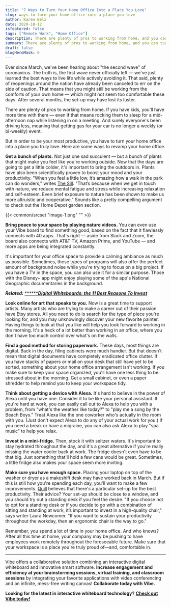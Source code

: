 ```yaml
---
title: "7 Ways to Turn Your Home Office Into a Place You Love"
slug: ways-to-turn-your-home-office-into-a-place-you-love
author: Karen Belz
date: 2020-10-12
isfeatured: false
tags: ["Remote Work", "Home Office"]
description: There are plenty of pros to working from home, and you can turn your home office into a place that you love with your Vibe board.
summary: There are plenty of pros to working from home, and you can turn your home office into a place that you love with your Vibe board. Bring peace to your space by playing nature videos. You can even use your Vibe board to find something good on National Geographic.
draft: false
blogHeroMask: 0
---
```












Ever since March, we've been hearing about "the second wave" of coronavirus. The truth is, the first wave never officially left — we've just learned the best ways to live life while actively avoiding it. That said, plenty of reopenings around the nation have already been canceled to err on the side of caution. That means that you might still be working from the comforts of your own home — which might not seem too comfortable these days. After several months, the set-up may have lost its luster.

There are plenty of pros to working from home. If you have kids, you'll have more time with them — even if that means rocking them to sleep for a mid-afternoon nap while listening in on a meeting. And surely everyone's been driving less, meaning that getting gas for your car is no longer a weekly (or bi-weekly) event.

But in order to be your most productive, you have to turn your home office into a place you truly love. Here are some ways to revamp your home office.

**Get a bunch of plants.** Not just one sad succulent — but a bunch of plants that might make you feel like you're working outside. Now that the days are going to get a little colder, it's important to bring the outdoors in. Plants have also been scientifically proven to boost your mood and your productivity. "When you feel a little low, it’s amazing how a walk in the park can do wonders," writes [The Sill](https://www.thesill.com/blogs/care-miscellaneous/why-you-need-plants-in-your-life#:~:text=Studies%20have%20shown%20indoor%20plants,privacy%20and%20reduce%20noise%20levels). "That’s because when we get in touch with nature, we reduce mental fatigue and stress while increasing relaxation and self-esteem. Even brief exposure to nature has been shown to make us more altruistic and cooperative." Sounds like a pretty compelling argument to check out the Home Depot garden section.


{{< common/srcset "image-1.png" "" >}}


**Bring peace to your space by playing nature videos.** You can even use your Vibe board to find something good, based on the fact that it flawlessly connects with 40 apps. That's right — aside from Slack and Zoom, the board also connects with AT&T TV, Amazon Prime, and YouTube — and more apps are being integrated constantly.

It's important for your office space to provide a calming ambiance as much as possible. Sometimes, these types of programs will also offer the perfect amount of background noise while you're trying to focus on a big project. If you have a TV in the space, you can also use it for a similar purpose. Those with the Disney+ app might enjoy playing some of the app's National Geographic documentaries in the background.

***Related:*** [******](https://vibe.us/blog/8-ways-to-brainstorm-with-remote-workers/)[***Digital Whiteboards: the 11 Best Reasons To Invest***](https://vibe.us/blog/11-best-reasons-to-invest-in-a-digital-whiteboard/)

**Look online for art that speaks to you.** Now is a great time to support artists. Many artists who are trying to make a career out of their passion have Etsy stores. All you need to do is search for the type of piece you're looking for, and you may unknowingly discover your new favorite painter. Having things to look at that you like will help you look forward to working in the morning. It's a heck of a lot better than working in an office, where you don't have too much control over what's on the walls. 

**Find a good method for storing paperwork.** These days, most things are digital. Back in the day, filing cabinets were much handier. But that doesn't mean that digital documents have completely eradicated office clutter. If you have stacks of papers or mail on your desk that still have yet to be sorted, something about your home office arrangement isn't working. If you make sure to keep your space organized, you'll have one less thing to be stressed about in the morning. Get a small cabinet, or even a paper shredder to help remind you to keep your workspace tidy. 

**Think about getting a device with Alexa.** It's hard to believe in the power of Alexa until you have one. Consider it to be like your personal assistant. If you're hard at work, you can easily call out to Alexa to help you with a problem, from "what's the weather like today?" to "play me a song by the Beach Boys." Treat Alexa like the one coworker who's actually in the room with you. (Just don't expect Alexa to do any of your actual work for you.) If you need a break or have a migraine, you can also ask Alexa to play "spa music" to help you relax.

**Invest in a mini-fridge.** Then, stock it with seltzer waters. It's important to stay hydrated throughout the day, and it's a great alternative if you're really missing the water cooler back at work. The fridge doesn't even have to be that big. Just something that'll hold a few cans would be great. Sometimes, a little fridge also makes your space seem more inviting. 

**Make sure you have enough space.** Placing your laptop on top of the washer or dryer as a makeshift desk may have worked back in March. But if this is still how you're spending each day, you'll want to make a few improvements. [Quill](https://www.quill.com/blog/office-tips/best-desk-setup-productivity.html) believes that there's a particular set-up for the best productivity. Their advice? Your set-up should be close to a window, and you should try out a standing desk if you feel the desire. "If you choose not to opt for a standing desk or if you decide to go with a combination of sitting and standing at work, it’s important to invest in a high-quality chair," says writer Laura Newcomer. "If you want to sustain your productivity throughout the workday, then an ergonomic chair is the way to go." 

Remember, you spend a lot of time in your home office. And who knows? After all this time at home, your company may be pushing to have employees work remotely throughout the foreseeable future. Make sure that your workspace is a place you're truly proud of—and, comfortable in. 


----------

[Vibe](https://vibe.us/) offers a collaborative solution combining an interactive digital whiteboard and innovative smart software. **Increase engagement and efficiency at your brainstorming sessions, virtual training, and classroom sessions** by integrating your favorite applications with video conferencing and an infinite, mess-free writing canvas! **Collaborate today with Vibe.**

**Looking for the latest in interactive whiteboard technology?** [**Check out Vibe today!**](https://vibe.us/order/)
